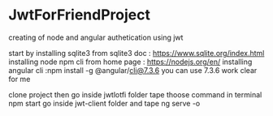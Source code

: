 # JwtForFriendProject
creating of node and angular authetication using jwt 

start by installing sqlite3 from sqlite3 doc : https://www.sqlite.org/index.html
installing node npm cli from home page : https://nodejs.org/en/
installing angular cli :npm install -g @angular/cli@7.3.6 you can use 7.3.6 work clear for me


clone project then go inside jwtlotfi folder 
tape thoose command in terminal
npm start
go inside jwt-client folder and tape ng serve -o
